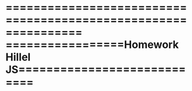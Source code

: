 ===============================================================
=================Homework Hillel JS============================
===============================================================